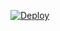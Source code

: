 [![Deploy](https://www.herokucdn.com/deploy/button.png)](https://dashboard.heroku.com/new?template=https://github.com/daws2w/szdx.git)
